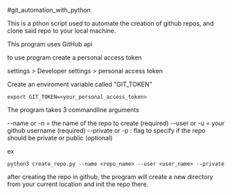 #git_automation_with_python


This is a pthon script used to automate the creation of github repos,
and clone said repo to your local machine. 

This program uses GitHub api 

to use program create a personal access token 

settings > Developer settings > personal access token

Create an enviroment variable called "GIT_TOKEN"

```
export GIT_TOKEN=<your_personal_access_token>
```

The program takes 3 commandline arguments 

--name or -n = the name of the repo to create (required)
--user or -u = your github username (required)
--private or -p : flag to specify if the repo should be private or public (optional)

ex
```
python3 create_repo.py --name <repo_name> --user <user_name> --private
``` 

after creating the repo in github, the program will create a new directory
from your current location and init the repo there. 
